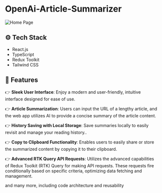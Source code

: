# OpenAi-Article-Summarizer

![Home Page](https://github.com/Swathika-P/OpenAi-Article-Summarizer/assets/105368712/04ca2dfe-1e8d-4f23-807c-ccc63a35eefd)

## <a name="tech-stack">⚙️ Tech Stack</a>

- React.js
- TypeScript
- Redux Toolkit
- Tailwind CSS

## <a name="features">🔋 Features</a>

👉 **Sleek User Interface**: Enjoy a modern and user-friendly, intuitive interface designed for ease of use.

👉 **Article Summarization**: Users can input the URL of a lengthy article, and the web app utilizes AI to provide a concise summary of the article content.

👉 **History Saving with Local Storage**: Save summaries locally to easily revisit and manage your reading history..

👉 **Copy to Clipboard Functionality**: Enables users to easily share or store the summarized content by copying it to their clipboard.

👉 **Advanced RTK Query API Requests**: Utilizes the advanced capabilities of Redux Toolkit (RTK) Query for making API requests. These requests fire conditionally based on specific criteria, optimizing data fetching and management.

and many more, including code architecture and reusability 
